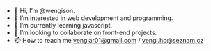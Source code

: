 - 👋 Hi, I’m @wengison.
- 👀 I’m interested in web development and programming.
- 🌱 I’m currently learning javascript.
- 💞️ I’m looking to collaborate on front-end projects.
- 📫 How to reach me venglar01@gmail.com / vengi.ho@seznam.cz

<!---
wengison/wengison is a ✨ special ✨ repository because its `README.md` (this file) appears on your GitHub profile.
You can click the Preview link to take a look at your changes.
--->
